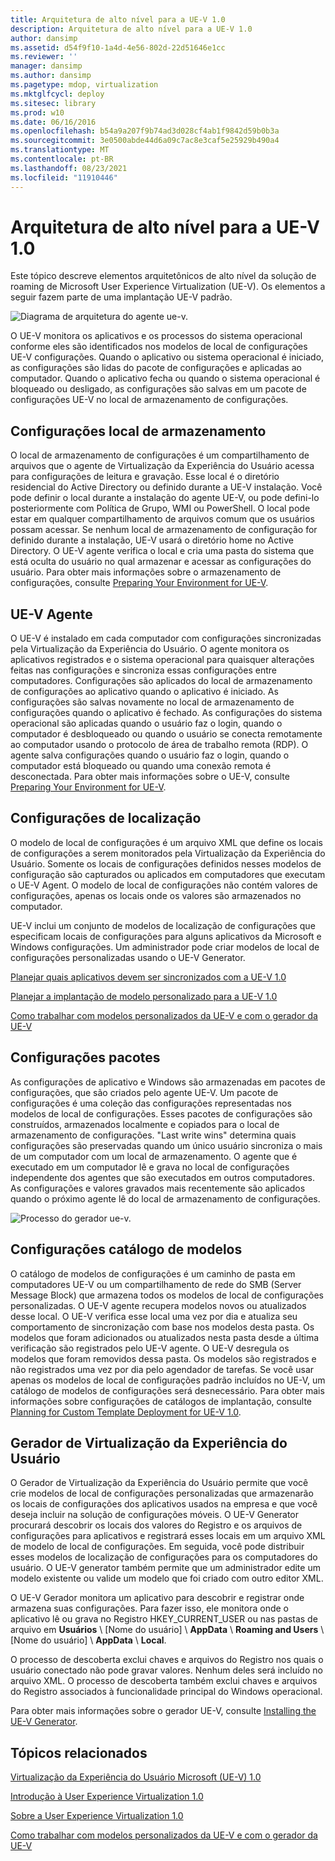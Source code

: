 ```yaml
---
title: Arquitetura de alto nível para a UE-V 1.0
description: Arquitetura de alto nível para a UE-V 1.0
author: dansimp
ms.assetid: d54f9f10-1a4d-4e56-802d-22d51646e1cc
ms.reviewer: ''
manager: dansimp
ms.author: dansimp
ms.pagetype: mdop, virtualization
ms.mktglfcycl: deploy
ms.sitesec: library
ms.prod: w10
ms.date: 06/16/2016
ms.openlocfilehash: b54a9a207f9b74ad3d028cf4ab1f9842d59b0b3a
ms.sourcegitcommit: 3e0500abde44d6a09c7ac8e3caf5e25929b490a4
ms.translationtype: MT
ms.contentlocale: pt-BR
ms.lasthandoff: 08/23/2021
ms.locfileid: "11910446"
---
```

# <a name="high-level-architecture-for-ue-v-10"></a>Arquitetura de alto nível para a UE-V 1.0


Este tópico descreve elementos arquitetônicos de alto nível da solução de roaming de Microsoft User Experience Virtualization (UE-V). Os elementos a seguir fazem parte de uma implantação UE-V padrão.

![Diagrama de arquitetura do agente ue-v.](images/ue-vagentarchitecturaldiagram.gif)

O UE-V monitora os aplicativos e os processos do sistema operacional conforme eles são identificados nos modelos de local de configurações UE-V configurações. Quando o aplicativo ou sistema operacional é iniciado, as configurações são lidas do pacote de configurações e aplicadas ao computador. Quando o aplicativo fecha ou quando o sistema operacional é bloqueado ou desligado, as configurações são salvas em um pacote de configurações UE-V no local de armazenamento de configurações.

## <a name="settings-storage-location"></a>Configurações local de armazenamento


O local de armazenamento de configurações é um compartilhamento de arquivos que o agente de Virtualização da Experiência do Usuário acessa para configurações de leitura e gravação. Esse local é o diretório residencial do Active Directory ou definido durante a UE-V instalação. Você pode definir o local durante a instalação do agente UE-V, ou pode defini-lo posteriormente com Política de Grupo, WMI ou PowerShell. O local pode estar em qualquer compartilhamento de arquivos comum que os usuários possam acessar. Se nenhum local de armazenamento de configuração for definido durante a instalação, UE-V usará o diretório home no Active Directory. O UE-V agente verifica o local e cria uma pasta do sistema que está oculta do usuário no qual armazenar e acessar as configurações do usuário. Para obter mais informações sobre o armazenamento de configurações, consulte [Preparing Your Environment for UE-V](preparing-your-environment-for-ue-v.md).

## <a name="ue-v-agent"></a>UE-V Agente


O UE-V é instalado em cada computador com configurações sincronizadas pela Virtualização da Experiência do Usuário. O agente monitora os aplicativos registrados e o sistema operacional para quaisquer alterações feitas nas configurações e sincroniza essas configurações entre computadores. Configurações são aplicados do local de armazenamento de configurações ao aplicativo quando o aplicativo é iniciado. As configurações são salvas novamente no local de armazenamento de configurações quando o aplicativo é fechado. As configurações do sistema operacional são aplicadas quando o usuário faz o login, quando o computador é desbloqueado ou quando o usuário se conecta remotamente ao computador usando o protocolo de área de trabalho remota (RDP). O agente salva configurações quando o usuário faz o login, quando o computador está bloqueado ou quando uma conexão remota é desconectada. Para obter mais informações sobre o UE-V, consulte [Preparing Your Environment for UE-V](preparing-your-environment-for-ue-v.md).

## <a name="settings-location-templates"></a><a href="" id="bkmk-settingslocationtemplate"></a>Configurações de localização


O modelo de local de configurações é um arquivo XML que define os locais de configurações a serem monitorados pela Virtualização da Experiência do Usuário. Somente os locais de configurações definidos nesses modelos de configuração são capturados ou aplicados em computadores que executam o UE-V Agent. O modelo de local de configurações não contém valores de configurações, apenas os locais onde os valores são armazenados no computador.

UE-V inclui um conjunto de modelos de localização de configurações que especificam locais de configurações para alguns aplicativos da Microsoft e Windows configurações. Um administrador pode criar modelos de local de configurações personalizadas usando o UE-V Generator.

[Planejar quais aplicativos devem ser sincronizados com a UE-V 1.0](planning-which-applications-to-synchronize-with-ue-v-10.md)

[Planejar a implantação de modelo personalizado para a UE-V 1.0](planning-for-custom-template-deployment-for-ue-v-10.md)

[Como trabalhar com modelos personalizados da UE-V e com o gerador da UE-V](working-with-custom-ue-v-templates-and-the-ue-v-generator.md)

## <a name="settings-packages"></a>Configurações pacotes


As configurações de aplicativo e Windows são armazenadas em pacotes de configurações, que são criados pelo agente UE-V. Um pacote de configurações é uma coleção das configurações representadas nos modelos de local de configurações. Esses pacotes de configurações são construídos, armazenados localmente e copiados para o local de armazenamento de configurações. "Last write wins" determina quais configurações são preservadas quando um único usuário sincroniza o mais de um computador com um local de armazenamento. O agente que é executado em um computador lê e grava no local de configurações independente dos agentes que são executados em outros computadores. As configurações e valores gravados mais recentemente são aplicados quando o próximo agente lê do local de armazenamento de configurações.

![Processo do gerador ue-v.](images/ue-vgeneratorprocess.gif)

## <a name="settings-template-catalog"></a>Configurações catálogo de modelos


O catálogo de modelos de configurações é um caminho de pasta em computadores UE-V ou um compartilhamento de rede do SMB (Server Message Block) que armazena todos os modelos de local de configurações personalizadas. O UE-V agente recupera modelos novos ou atualizados desse local. O UE-V verifica esse local uma vez por dia e atualiza seu comportamento de sincronização com base nos modelos desta pasta. Os modelos que foram adicionados ou atualizados nesta pasta desde a última verificação são registrados pelo UE-V agente. O UE-V desregula os modelos que foram removidos dessa pasta. Os modelos são registrados e não registrados uma vez por dia pelo agendador de tarefas. Se você usar apenas os modelos de local de configurações padrão incluídos no UE-V, um catálogo de modelos de configurações será desnecessário. Para obter mais informações sobre configurações de catálogos de implantação, consulte [Planning for Custom Template Deployment for UE-V 1.0](planning-for-custom-template-deployment-for-ue-v-10.md).

## <a name="user-experience-virtualization-generator"></a>Gerador de Virtualização da Experiência do Usuário


O Gerador de Virtualização da Experiência do Usuário permite que você crie modelos de local de configurações personalizadas que armazenarão os locais de configurações dos aplicativos usados na empresa e que você deseja incluir na solução de configurações móveis. O UE-V Generator procurará descobrir os locais dos valores do Registro e os arquivos de configurações para aplicativos e registrará esses locais em um arquivo XML de modelo de local de configurações. Em seguida, você pode distribuir esses modelos de localização de configurações para os computadores do usuário. O UE-V generator também permite que um administrador edite um modelo existente ou valide um modelo que foi criado com outro editor XML.

O UE-V Gerador monitora um aplicativo para descobrir e registrar onde armazena suas configurações. Para fazer isso, ele monitora onde o aplicativo lê ou grava no Registro HKEY\_CURRENT\_USER ou nas pastas de arquivo em **Usuários** \\ \[Nome do usuário\] \\ **AppData**  \\  **Roaming and Users** \\ \[Nome do usuário\] \\ **AppData**  \\  **Local**.

O processo de descoberta exclui chaves e arquivos do Registro nos quais o usuário conectado não pode gravar valores. Nenhum deles será incluído no arquivo XML. O processo de descoberta também exclui chaves e arquivos do Registro associados à funcionalidade principal do Windows operacional.

Para obter mais informações sobre o gerador UE-V, consulte [Installing the UE-V Generator](installing-the-ue-v-generator.md).

## <a name="related-topics"></a>Tópicos relacionados


[Virtualização da Experiência do Usuário Microsoft (UE-V) 1.0](index.md)

[Introdução à User Experience Virtualization 1.0](getting-started-with-user-experience-virtualization-10.md)

[Sobre a User Experience Virtualization 1.0](about-user-experience-virtualization-10.md)

[Como trabalhar com modelos personalizados da UE-V e com o gerador da UE-V](working-with-custom-ue-v-templates-and-the-ue-v-generator.md)

 

 





